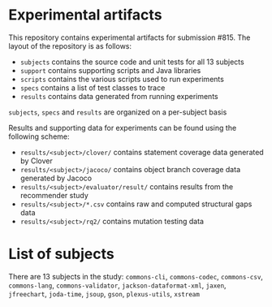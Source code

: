 # Experimental artifacts

This repository contains experimental artifacts for submission #815. 
The layout of the repository is as follows:

* `subjects` contains the source code and unit tests for all 13 subjects
* `support` contains supporting scripts and Java libraries
* `scripts` contains the various scripts used to run experiments
* `specs` contains a list of test classes to trace
* `results` contains data generated from running experiments

`subjects`, `specs` and `results` are organized on a per-subject basis

Results and supporting data for experiments can be found using the following scheme:
* `results/<subject>/clover/` contains statement coverage data generated by Clover
* `results/<subject>/jacoco/` contains object branch coverage data generated by Jacoco
* `results/<subject>/evaluator/result/` contains results from the recommender study
* `results/<subject>/*.csv` contains raw and computed structural gaps data
* `results/<subject>/rq2/` contains mutation testing data

# List of subjects
There are 13 subjects in the study: `commons-cli`, `commons-codec`, `commons-csv`, `commons-lang`, `commons-validator`, `jackson-dataformat-xml`, `jaxen`, `jfreechart`, `joda-time`, `jsoup`, `gson`, `plexus-utils`, `xstream`
